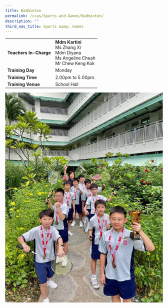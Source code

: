 ```yaml
---
title: Badminton
permalink: /ccas/Sports-and-Games/Badminton/
description: ""
third_nav_title: Sports &amp; Games
---
```

| | |
| --- | ---|
| **Teachers In-Charge** |**Mdm Kartini**<br>Ms Zhang Xi<br>Mdm Diyana<br>Ms Angeline Cheah<br>Mr Chew Keng Kok
|**Training Day**|Monday
|**Training Time**|2.00pm to 5.00pm
|**Training Venue**|School Hall

![](/images/badminton2023.JPG)